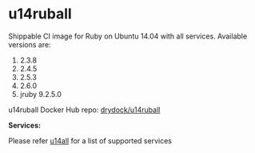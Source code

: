 u14ruball
================

Shippable CI image for Ruby on Ubuntu 14.04 with all services. Available versions are:

1. 2.3.8
2. 2.4.5
3. 2.5.3
4. 2.6.0
4. jruby 9.2.5.0


u14ruball Docker Hub repo: [drydock/u14ruball](https://hub.docker.com/r/drydock/u14ruball/)
  
**Services:**

Please refer [u14all](https://github.com/dry-dock/u14all) for a list of supported services

